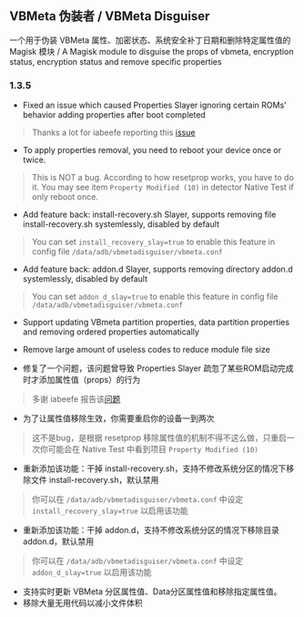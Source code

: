## VBMeta 伪装者 / VBMeta Disguiser

一个用于伪装 VBMeta 属性、加密状态、系统安全补丁日期和删除特定属性值的 Magisk 模块
/ A Magisk module to disguise the props of vbmeta, encryption status, encryption status and remove specific properties

### 1.3.5

- Fixed an issue which caused Properties Slayer ignoring certain ROMs' behavior adding properties after boot completed
> Thanks a lot for iabeefe reporting this [issue](https://github.com/Astoritin/VBMetaDisguiser/issues/2)
- To apply properties removal, you need to reboot your device once or twice.
> This is NOT a bug. According to how resetprop works, you have to do it. You may see item `Property Modified (10)` in detector Native Test if only reboot once.
- Add feature back: install-recovery.sh Slayer, supports removing file install-recovery.sh systemlessly, disabled by default
> You can set `install_recovery_slay=true` to enable this feature in config file `/data/adb/vbmetadisguiser/vbmeta.conf`
- Add feature back: addon.d Slayer, supports removing directory addon.d systemlessly, disabled by default
> You can set `addon_d_slay=true` to enable this feature in config file `/data/adb/vbmetadisguiser/vbmeta.conf`
- Support updating VBmeta partition properties, data partition properties and removing ordered properties automatically
- Remove large amount of useless codes to reduce module file size

- 修复了一个问题，该问题曾导致 Properties Slayer 疏忽了某些ROM启动完成时才添加属性值（props）的行为
> 多谢 iabeefe 报告该[问题](https://github.com/Astoritin/VBMetaDisguiser/issues/2)
- 为了让属性值移除生效，你需要重启你的设备一到两次
> 这不是bug，是根据 resetprop 移除属性值的机制不得不这么做，只重启一次你可能会在 Native Test 中看到项目 `Property Modified (10)`
- 重新添加该功能：干掉 install-recovery.sh，支持不修改系统分区的情况下移除文件 install-recovery.sh，默认禁用
> 你可以在 `/data/adb/vbmetadisguiser/vbmeta.conf` 中设定 `install_recovery_slay=true` 以启用该功能
- 重新添加该功能：干掉 addon.d，支持不修改系统分区的情况下移除目录 addon.d，默认禁用
> 你可以在 `/data/adb/vbmetadisguiser/vbmeta.conf` 中设定 `addon_d_slay=true` 以启用该功能
- 支持实时更新 VBMeta 分区属性值、Data分区属性值和移除指定属性值。
- 移除大量无用代码以减小文件体积
